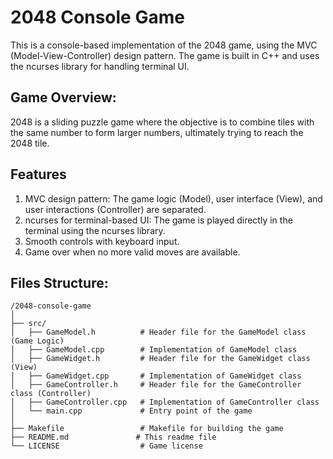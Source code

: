 # 2048 Console Game
This is a console-based implementation of the 2048 game, using the MVC (Model-View-Controller) design pattern. The game is built in C++ and uses the ncurses library for handling terminal UI.

## Game Overview:
2048 is a sliding puzzle game where the objective is to combine tiles with the same number to form larger numbers, ultimately trying to reach the 2048 tile.

## Features
1. MVC design pattern: The game logic (Model), user interface (View), and user interactions (Controller) are separated.
2. ncurses for terminal-based UI: The game is played directly in the terminal using the ncurses library.
3. Smooth controls with keyboard input.
4. Game over when no more valid moves are available.

## Files Structure:
```
/2048-console-game
│
├── src/
│   ├── GameModel.h          # Header file for the GameModel class (Game Logic)
│   ├── GameModel.cpp        # Implementation of GameModel class
│   ├── GameWidget.h         # Header file for the GameWidget class (View)
│   ├── GameWidget.cpp       # Implementation of GameWidget class
│   ├── GameController.h     # Header file for the GameController class (Controller)
│   ├── GameController.cpp   # Implementation of GameController class
│   └── main.cpp             # Entry point of the game
│
├── Makefile                 # Makefile for building the game
├── README.md               # This readme file
└── LICENSE                  # Game license
```
